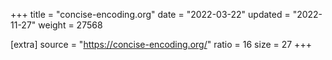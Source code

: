 +++
title = "concise-encoding.org"
date = "2022-03-22"
updated = "2022-11-27"
weight = 27568

[extra]
source = "https://concise-encoding.org/"
ratio = 16
size = 27
+++
